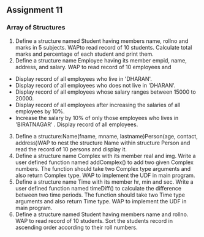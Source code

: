 ## Assignment 11
### Array of Structures
1. Define a structure named Student having members name, rollno and marks in 5 subjects. WAPto read record of 10 students. Calculate total marks and percentage of each student and print them.
2. Define a structure name Employee having its member empid, name, address, and salary. WAP to read record of 10 employees and 
  - Display record of all employees who live in 'DHARAN'.
  - Display record of all employees who does not live in 'DHARAN'.
  - Display record of all employees whose salary ranges between 15000 to 20000.
  - Display record of all employees after increasing the salaries of all employees by 10%.
  - Increase the salary by 10% of only those employees who lives in 'BIRATNAGAR' . Display record of all employees.
3. Define a structure:Name(fname, mname, lastname)Person(age, contact, address)WAP to nest the structure Name within structure Person and read the record of 10 persons and display it.
4. Define a structure name Complex with its member real and img. Write a user defined function named addComplex() to add two given Complex numbers. The function should take two Complex type arguments and also return Complex type. WAP to implement the UDF in main program.
5. Define a structure name Time with its member hr, min and sec. Write a user defined function named timeDiff() to calculate the difference between two time periods. The function should take two Time type arguments and also return Time type. WAP to implement the UDF in main program.
6. Define a structure named Student having members name and rollno. WAP to read record of 10 students. Sort the students record in ascending order according to their roll numbers.